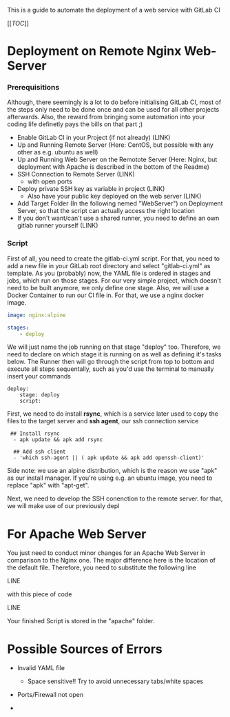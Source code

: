 This is a guide to automate the deployment of a web service with GitLab CI

[[_TOC_]]

# Deployment on Remote Nginx Web-Server 

### Prerequisitions 

Although, there seemingly is a lot to do before initialising GitLab CI, most of the steps only need to be done once and can be used for all other projects afterwards. Also, the reward from bringing some automation into your coding life definetly pays the bills on that part ;)

- Enable GitLab CI in your Project (if not already) (LINK)
- Up and Running Remote Server (Here: CentOS, but possible with any other as e.g. ubuntu as well)
- Up and Running Web Server on the Remotote Server (Here: Nginx, but deployment with Apache is described in the bottom of the Readme) 
- SSH Connection to Remote Server (LINK)
    - with open ports
- Deploy private SSH key as variable in project (LINK)
    - Also have your public key deployed on the web server (LINK)
- Add Target Folder (In the following nemed "WebServer") on Deployment Server, so that the script can actually access the right location
- If you don't want/can't use a shared runner, you need to define an own gitlab runner yourself (LINK)

### Script 

First of all, you need to create the gitlab-ci.yml script. For that, you need to add a new file in your GitLab root directory and select "gitlab-ci.yml" as template. As you (probably) now, the YAML file is ordered in stages and jobs, which run on those stages. For our very simple project, which doesn't need to be built anymore, we only define one stage. Also, we will use a Docker Container to run our CI file in. For that, we use a nginx docker image.

```yaml
image: nginx:alpine

stages: 
    - deploy
```

We will just name the job running on that stage "deploy" too. Therefore, we need to declare on which stage it is running on as well as defining it's tasks below. The Runner then will go through the script from top to bottom and execute all steps sequentally, such as you'd use the terminal to manually insert your commands

```
deploy: 
    stage: deploy
    script: 
```

First, we need to do install **rsync**, which is a service later used to copy the files to the target server and **ssh agent**, our ssh connection service

```
 ## Install rsync
  - apk update && apk add rsync

  ## Add ssh client
  - 'which ssh-agent || ( apk update && apk add openssh-client)'
```

Side note: we use an alpine distribution, which is the reason we use "apk" as our install manager. If you're using e.g. an ubuntu image, you need to replace "apk" with "apt-get".

Next, we need to develop the SSH conenction to the remote server. for that, we will make use of our previously depl

# For Apache Web Server 

You just need to conduct minor changes for an Apache Web Server in comparison to the Nginx one. The major difference here is the location of the default file. Therefore, you need to substitute the following line

LINE

with this piece of code

LINE

Your finished Script is stored in the "apache" folder. 

# Possible Sources of Errors 

- Invalid YAML file
    - Space sensitive!! Try to avoid unnecessary tabs/white spaces


- Ports/Firewall not open
-



